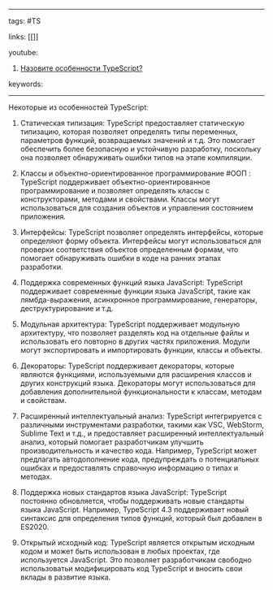 ____

tags: #TS

links: [[]]

youtube: 
1. [Назовите особенности TypeScript?](https://youtu.be/R76_xPjzUd8?t=796)

keywords:

_____

Некоторые из особенностей TypeScript:
1.  Статическая типизация: 
	TypeScript предоставляет статическую типизацию, которая позволяет определять типы переменных, параметров функций, возвращаемых значений и т.д. Это помогает обеспечить более безопасную и устойчивую разработку, поскольку она позволяет обнаруживать ошибки типов на этапе компиляции.

2.  Классы и объектно-ориентированное программирование #ООП : 
	TypeScript поддерживает объектно-ориентированное программирование и позволяет определять классы с конструкторами, методами и свойствами. 
	Классы могут использоваться для создания объектов и управления состоянием приложения.

3.  Интерфейсы: 
	TypeScript позволяет определять интерфейсы, которые определяют форму объекта. Интерфейсы могут использоваться для проверки соответствия объектов определенным формам, что помогает обнаруживать ошибки в коде на ранних этапах разработки.

4.  Поддержка современных функций языка JavaScript: 
	TypeScript поддерживает современные функции языка JavaScript, такие как лямбда-выражения, асинхронное программирование, генераторы, деструктурирование и т.д.

5.  Модульная архитектура: 
	TypeScript поддерживает модульную архитектуру, что позволяет разделять код на отдельные файлы и использовать его повторно в других частях приложения. Модули могут экспортировать и импортировать функции, классы и объекты.

6.  Декораторы: 
	TypeScript поддерживает декораторы, которые являются функциями, используемыми для расширения классов и других конструкций языка. 
	Декораторы могут использоваться для добавления дополнительной функциональности к классам, методам и свойствам.

7.  Расширенный интеллектуальный анализ: 
	TypeScript интегрируется с различными инструментами разработки, такими как VSC, WebStorm, Sublime Text и т.д., и предоставляет расширенный интеллектуальный анализ, который помогает разработчикам улучшить производительность и качество кода. Например, TypeScript может предлагать автодополнение кода, предупреждать о потенциальных ошибках и предоставлять справочную информацию о типах и методах.

8.  Поддержка новых стандартов языка JavaScript:
	TypeScript постоянно обновляется, чтобы поддерживать новые стандарты языка JavaScript. Например, TypeScript 4.3 поддерживает новый синтаксис для определения типов функций, который был добавлен в ES2020.

9.  Открытый исходный код: 
	TypeScript является открытым исходным кодом и может быть использован в любых проектах, где используется JavaScript. Это позволяет разработчикам свободно использоватьи модифицировать код TypeScript и вносить свои вклады в развитие языка.